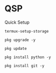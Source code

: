 # QSP
Quick Setup


```
termux-setup-storage

```


```
pkg upgrade -y

```

```
pkg update

```

```
pkg install python -y

```

```
pkg install git -y

```


